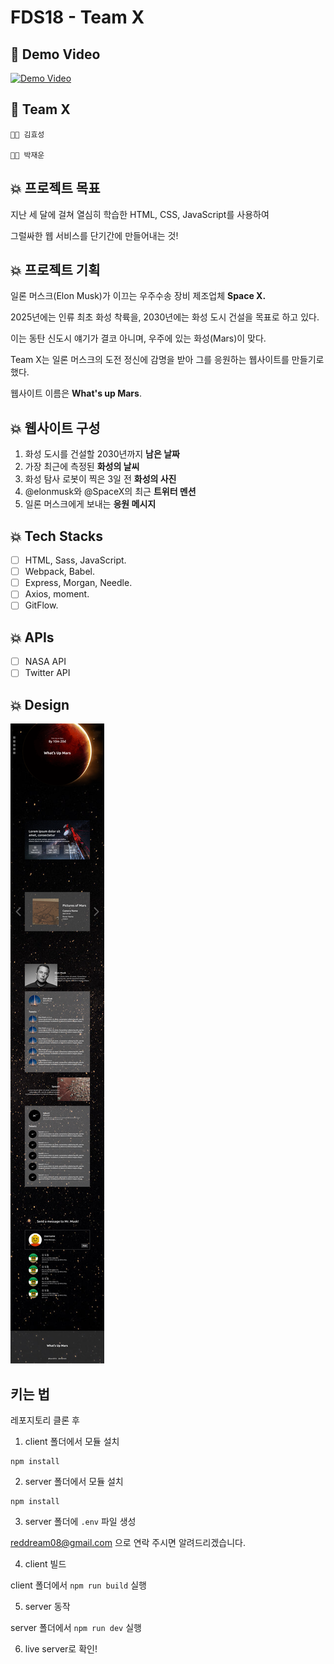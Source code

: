 # FDS18 - Team X

## 🎥 Demo Video

[![Demo Video](https://github.com/wisemett/what-up-mars/blob/develop/client/img/astronaut.jpg)](https://www.youtube.com/watch?v=E5333KYviI0&feature=youtu.be)
  
## 🚀 Team X

    🧑‍🚀 김효성

    🧑‍🚀 박재운

## 💥 프로젝트 목표

지난 세 달에 걸쳐 열심히 학습한 HTML, CSS, JavaScript를 사용하여

그럴싸한 웹 서비스를 단기간에 만들어내는 것!

## 💥 프로젝트 기획

일론 머스크(Elon Musk)가 이끄는 우주수송 장비 제조업체 **Space X.**

2025년에는 인류 최초 화성 착륙을, 2030년에는 화성 도시 건설을 목표로 하고 있다.

이는 동탄 신도시 얘기가 결코 아니며, 우주에 있는 화성(Mars)이 맞다.

Team X는 일론 머스크의 도전 정신에 감명을 받아 그를 응원하는 웹사이트를 만들기로 했다.

웹사이트 이름은 **What's up Mars**.

## 💥 웹사이트 구성

1. 화성 도시를 건설할 2030년까지 **남은 날짜**
2. 가장 최근에 측정된 **화성의 날씨**
3. 화성 탐사 로봇이 찍은 3일 전 **화성의 사진**
4. @elonmusk와 @SpaceX의 최근 **트위터 멘션**
5. 일론 머스크에게 보내는 **응원 메시지**

## 💥 Tech Stacks

- [ ] HTML, Sass, JavaScript.
- [ ] Webpack, Babel.
- [ ] Express, Morgan, Needle.
- [ ] Axios, moment.
- [ ] GitFlow.

## 💥 APIs

- [ ] NASA API
- [ ] Twitter API

## 💥 Design

![FDS18%20-%20Team%20X%20e1770dda11124c95be12bd033abb4f6d/Desktop_-_1.png](./assets/design.png)

## 키는 법

레포지토리 클론 후

1. client 폴더에서 모듈 설치

```
npm install
```

2. server 폴더에서 모듈 설치

```
npm install
```

3. server 폴더에 `.env` 파일 생성

reddream08@gmail.com 으로 연락 주시면 알려드리겠습니다.

4. client 빌드

client 폴더에서 `npm run build` 실행

5. server 동작

server 폴더에서 `npm run dev` 실행

6. live server로 확인!
